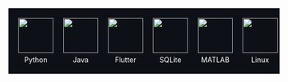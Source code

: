 <div style="display: inline-flex; gap: 20px; background: #0d1117; padding: 20px; overflow-x: auto; white-space: nowrap; width: 100%;">
  <div style="display: inline-flex; flex-direction: column; align-items: center; flex: 0 0 auto;">
    <img src="https://cdn.jsdelivr.net/gh/devicons/devicon@latest/icons/python/python-original.svg" width="70">
    <span style="color: #fff; margin-top: 5px;">Python</span>
  </div>
  <div style="display: inline-flex; flex-direction: column; align-items: center; flex: 0 0 auto;">
    <img src="https://cdn.jsdelivr.net/gh/devicons/devicon@latest/icons/java/java-original.svg" width="70">
    <span style="color: #fff; margin-top: 5px;">Java</span>
  </div>
  <div style="display: inline-flex; flex-direction: column; align-items: center; flex: 0 0 auto;">
    <img src="https://cdn.jsdelivr.net/gh/devicons/devicon@latest/icons/flutter/flutter-original.svg" width="70">
    <span style="color: #fff; margin-top: 5px;">Flutter</span>
  </div>
  <div style="display: inline-flex; flex-direction: column; align-items: center; flex: 0 0 auto;">
    <img src="https://cdn.jsdelivr.net/gh/devicons/devicon@latest/icons/sqlite/sqlite-original.svg" width="70">
    <span style="color: #fff; margin-top: 5px;">SQLite</span>
  </div>
  <div style="display: inline-flex; flex-direction: column; align-items: center; flex: 0 0 auto;">
    <img src="https://cdn.jsdelivr.net/gh/devicons/devicon@latest/icons/matlab/matlab-original.svg" width="70">
    <span style="color: #fff; margin-top: 5px;">MATLAB</span>
  </div>
  <div style="display: inline-flex; flex-direction: column; align-items: center; flex: 0 0 auto;">
    <img src="https://cdn.jsdelivr.net/gh/devicons/devicon@latest/icons/linux/linux-original.svg" width="70">
    <span style="color: #fff; margin-top: 5px;">Linux</span>
  </div>
  <div style="display: inline-flex; flex-direction: column; align-items: center; flex: 0 0 auto;">
    <img src="https://skillicons.dev/icons?i=dotnet" width="70">
    <span style="color: #fff; margin-top: 5px;">.NET</span>
  </div>
  <div style="display: inline-flex; flex-direction: column; align-items: center; flex: 0 0 auto;">
    <img src="https://cdn.jsdelivr.net/gh/devicons/devicon@latest/icons/microsoftsqlserver/microsoftsqlserver-original.svg" width="70">
    <span style="color: #fff; margin-top: 5px;">MSSQL</span>
  </div>
  <div style="display: inline-flex; flex-direction: column; align-items: center; flex: 0 0 auto;">
    <img src="https://cdn.jsdelivr.net/gh/devicons/devicon@latest/icons/cplusplus/cplusplus-original.svg" width="70">
    <span style="color: #fff; margin-top: 5px;">C++</span>
  </div>
</div>
